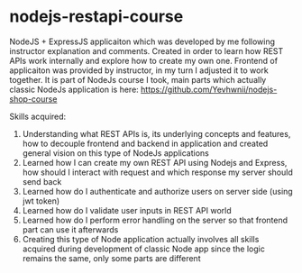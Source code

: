 # nodejs-restapi-course
NodeJS + ExpressJS applicaiton which was developed by me following instructor explanation and comments. Created in order to learn how REST APIs work internally and explore
how to create my own one. Frontend of applicaiton was provided by instructor, in my turn I adjusted it to work together. It is part of NodeJs course I took, main parts which 
actually classic NodeJs application is here: https://github.com/Yevhwnii/nodejs-shop-course

Skills acquired:
1. Understanding what REST APIs is, its underlying concepts and  features, how to decouple frontend and backend in application and created general vision on this type of NodeJs applications
2. Learned how I can create my own REST API using Nodejs and Express, how should I interact with request and which response my server should send back
3. Learned how do I authenticate and authorize users on server side (using jwt token)
4. Learned how do I validate user inputs in REST API world
5. Learned how do I perform error handling on the server so that frontend part can use it afterwards
6. Creating this type of Node application actually involves all skills acquired during development of classic Node app since the logic remains the same, only some parts are different
